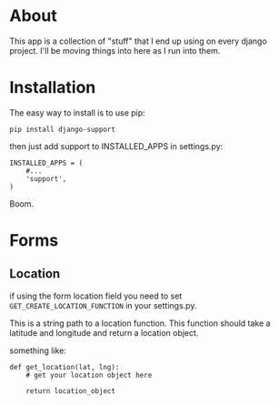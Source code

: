 About
=====

This app is a collection of "stuff" that I end up using on every django project. I'll be moving things into here as I run into them.

Installation
============

The easy way to install is to use pip:

    pip install django-support

then just add support to INSTALLED_APPS in settings.py:

    INSTALLED_APPS = (
    	#...
        'support',
    )

Boom.

Forms
=====

Location
--------

if using the form location field you need to set `GET_CREATE_LOCATION_FUNCTION` in your settings.py.

This is a string path to a location function. This function should take a latitude and longitude and return a location object.

something like:

    def get_location(lat, lng):
        # get your location object here
        
        return location_object

